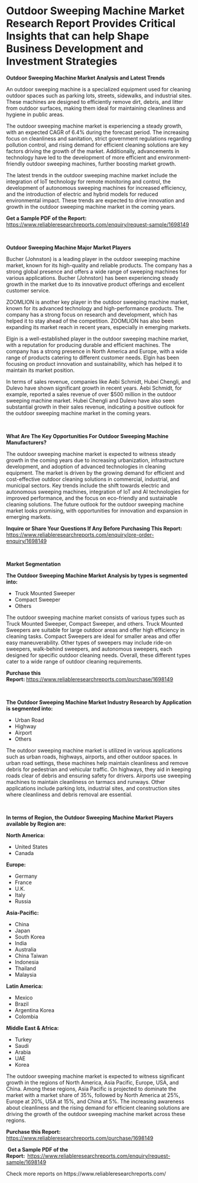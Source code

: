 <p><h1>Outdoor Sweeping Machine Market Research Report Provides Critical Insights that can help Shape Business Development and Investment Strategies</h1></p><p><strong>Outdoor Sweeping Machine Market Analysis and Latest Trends</strong></p>
<p><p>An outdoor sweeping machine is a specialized equipment used for cleaning outdoor spaces such as parking lots, streets, sidewalks, and industrial sites. These machines are designed to efficiently remove dirt, debris, and litter from outdoor surfaces, making them ideal for maintaining cleanliness and hygiene in public areas.</p><p>The outdoor sweeping machine market is experiencing a steady growth, with an expected CAGR of 6.4% during the forecast period. The increasing focus on cleanliness and sanitation, strict government regulations regarding pollution control, and rising demand for efficient cleaning solutions are key factors driving the growth of the market. Additionally, advancements in technology have led to the development of more efficient and environment-friendly outdoor sweeping machines, further boosting market growth.</p><p>The latest trends in the outdoor sweeping machine market include the integration of IoT technology for remote monitoring and control, the development of autonomous sweeping machines for increased efficiency, and the introduction of electric and hybrid models for reduced environmental impact. These trends are expected to drive innovation and growth in the outdoor sweeping machine market in the coming years.</p></p>
<p><strong>Get a Sample PDF of the Report:&nbsp;</strong> <a href="https://www.reliableresearchreports.com/enquiry/request-sample/1698149">https://www.reliableresearchreports.com/enquiry/request-sample/1698149</a></p>
<p>&nbsp;</p>
<p><strong>Outdoor Sweeping Machine Major Market Players</strong></p>
<p><p>Bucher (Johnston) is a leading player in the outdoor sweeping machine market, known for its high-quality and reliable products. The company has a strong global presence and offers a wide range of sweeping machines for various applications. Bucher (Johnston) has been experiencing steady growth in the market due to its innovative product offerings and excellent customer service.</p><p>ZOOMLION is another key player in the outdoor sweeping machine market, known for its advanced technology and high-performance products. The company has a strong focus on research and development, which has helped it to stay ahead of the competition. ZOOMLION has also been expanding its market reach in recent years, especially in emerging markets.</p><p>Elgin is a well-established player in the outdoor sweeping machine market, with a reputation for producing durable and efficient machines. The company has a strong presence in North America and Europe, with a wide range of products catering to different customer needs. Elgin has been focusing on product innovation and sustainability, which has helped it to maintain its market position.</p><p>In terms of sales revenue, companies like Aebi Schmidt, Hubei Chengli, and Dulevo have shown significant growth in recent years. Aebi Schmidt, for example, reported a sales revenue of over $500 million in the outdoor sweeping machine market. Hubei Chengli and Dulevo have also seen substantial growth in their sales revenue, indicating a positive outlook for the outdoor sweeping machine market in the coming years.</p></p>
<p>&nbsp;</p>
<p><strong>What Are The Key Opportunities For Outdoor Sweeping Machine Manufacturers?</strong></p>
<p><p>The outdoor sweeping machine market is expected to witness steady growth in the coming years due to increasing urbanization, infrastructure development, and adoption of advanced technologies in cleaning equipment. The market is driven by the growing demand for efficient and cost-effective outdoor cleaning solutions in commercial, industrial, and municipal sectors. Key trends include the shift towards electric and autonomous sweeping machines, integration of IoT and AI technologies for improved performance, and the focus on eco-friendly and sustainable cleaning solutions. The future outlook for the outdoor sweeping machine market looks promising, with opportunities for innovation and expansion in emerging markets.</p></p>
<p><strong>Inquire or Share Your Questions If Any Before Purchasing This Report:</strong> <a href="https://www.reliableresearchreports.com/enquiry/pre-order-enquiry/1698149">https://www.reliableresearchreports.com/enquiry/pre-order-enquiry/1698149</a></p>
<p>&nbsp;</p>
<p><strong>Market Segmentation</strong></p>
<p><strong>The Outdoor Sweeping Machine Market Analysis by types is segmented into:</strong></p>
<p><ul><li>Truck Mounted Sweeper</li><li>Compact Sweeper</li><li>Others</li></ul></p>
<p><p>The outdoor sweeping machine market consists of various types such as Truck Mounted Sweeper, Compact Sweeper, and others. Truck Mounted Sweepers are suitable for large outdoor areas and offer high efficiency in cleaning tasks. Compact Sweepers are ideal for smaller areas and offer easy maneuverability. Other types of sweepers may include ride-on sweepers, walk-behind sweepers, and autonomous sweepers, each designed for specific outdoor cleaning needs. Overall, these different types cater to a wide range of outdoor cleaning requirements.</p></p>
<p><strong>Purchase this Report:&nbsp;</strong><a href="https://www.reliableresearchreports.com/purchase/1698149">https://www.reliableresearchreports.com/purchase/1698149</a></p>
<p>&nbsp;</p>
<p><strong>The Outdoor Sweeping Machine Market Industry Research by Application is segmented into:</strong></p>
<p><ul><li>Urban Road</li><li>Highway</li><li>Airport</li><li>Others</li></ul></p>
<p><p>The outdoor sweeping machine market is utilized in various applications such as urban roads, highways, airports, and other outdoor spaces. In urban road settings, these machines help maintain cleanliness and remove debris for pedestrian and vehicular traffic. On highways, they aid in keeping roads clear of debris and ensuring safety for drivers. Airports use sweeping machines to maintain cleanliness on tarmacs and runways. Other applications include parking lots, industrial sites, and construction sites where cleanliness and debris removal are essential.</p></p>
<p>&nbsp;</p>
<p><strong>In terms of Region, the Outdoor Sweeping Machine Market Players available by Region are:</strong></p>
<p>
    <p> <strong> North America: </strong>
        <ul>
            <li>United States</li>
            <li>Canada</li>
        </ul>
        </p> 
    <p> <strong> Europe: </strong>
        <ul>
            <li>Germany</li>
            <li>France</li>
            <li>U.K.</li>
            <li>Italy</li>
            <li>Russia</li>
        </ul>
        </p> 
    <p> <strong> Asia-Pacific: </strong>
        <ul>
            <li>China</li>
            <li>Japan</li>
            <li>South Korea</li>
            <li>India</li>
            <li>Australia</li>
            <li>China Taiwan</li>
            <li>Indonesia</li>
            <li>Thailand</li>
            <li>Malaysia</li>
        </ul>
        </p> 
    <p> <strong> Latin America: </strong>
        <ul>
            <li>Mexico</li>
            <li>Brazil</li>
            <li>Argentina Korea</li>
            <li>Colombia</li>
        </ul>
        </p> 
    <p> <strong> Middle East & Africa: </strong>
        <ul>
            <li>Turkey</li>
            <li>Saudi</li>
            <li>Arabia</li>
            <li>UAE</li>
            <li>Korea</li>
        </ul>
    </p>
    </p>
<p><p>The outdoor sweeping machine market is expected to witness significant growth in the regions of North America, Asia Pacific, Europe, USA, and China. Among these regions, Asia Pacific is projected to dominate the market with a market share of 35%, followed by North America at 25%, Europe at 20%, USA at 15%, and China at 5%. The increasing awareness about cleanliness and the rising demand for efficient cleaning solutions are driving the growth of the outdoor sweeping machine market across these regions.</p></p>
<p><strong>Purchase this Report: </strong><a href="https://www.reliableresearchreports.com/purchase/1698149">https://www.reliableresearchreports.com/purchase/1698149</a></p>
<p>&nbsp;<strong>Get a Sample PDF of the Report:&nbsp;&nbsp;</strong><a href="https://www.reliableresearchreports.com/enquiry/request-sample/1698149">https://www.reliableresearchreports.com/enquiry/request-sample/1698149</a></p>
<p><strong></strong></p>
<p>Check more reports on https://www.reliableresearchreports.com/</p>